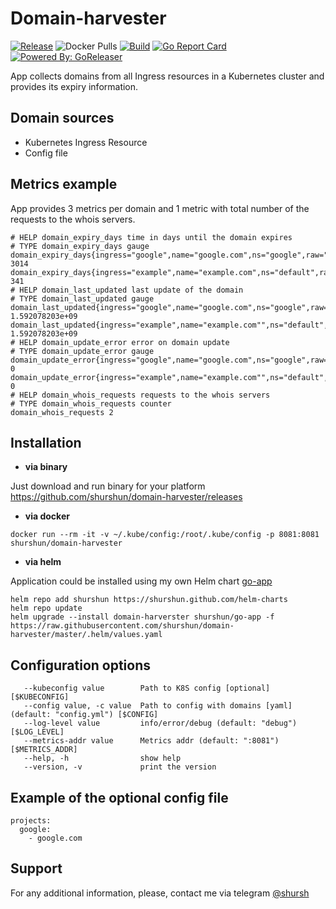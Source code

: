 # Domain-harvester

[![Release](https://img.shields.io/github/release/shurshun/domain-harvester.svg)](https://github.com/shurshun/domain-harvester/releases/latest)
![Docker Pulls](https://img.shields.io/docker/pulls/shurshun/domain-harvester)
[![Build](https://github.com/shurshun/domain-harvester/workflows/code_lint_build_repeat/badge.svg?tags)](https://github.com/shurshun/domain-harvester/actions?query=workflow%3Acode_lint_build_repeat)
[![Go Report Card](https://goreportcard.com/badge/github.com/shurshun/domain-harvester)](https://goreportcard.com/report/github.com/shurshun/domain-harvester)
[![Powered By: GoReleaser](https://img.shields.io/badge/powered%20by-goreleaser-blue.svg)](https://github.com/goreleaser)

App collects domains from all Ingress resources in a Kubernetes cluster and provides its expiry information.

## Domain sources

* Kubernetes Ingress Resource
* Config file

## Metrics example
App provides 3 metrics per domain and 1 metric with total number of the requests to the whois servers.

```
# HELP domain_expiry_days time in days until the domain expires
# TYPE domain_expiry_days gauge
domain_expiry_days{ingress="google",name="google.com",ns="google",raw="google.com",source="config"} 3014
domain_expiry_days{ingress="example",name="example.com",ns="default",raw="test.example.com",source="k8s"} 341
# HELP domain_last_updated last update of the domain
# TYPE domain_last_updated gauge
domain_last_updated{ingress="google",name="google.com",ns="google",raw="google.com",source="config"} 1.592078203e+09
domain_last_updated{ingress="example",name="example.com"",ns="default",raw="test.example.com",source="k8s"} 1.592078203e+09
# HELP domain_update_error error on domain update
# TYPE domain_update_error gauge
domain_update_error{ingress="google",name="google.com",ns="google",raw="google.com",source="config"} 0
domain_update_error{ingress="example",name="example.com"",ns="default",raw="test.example.com",source="k8s"} 0
# HELP domain_whois_requests requests to the whois servers
# TYPE domain_whois_requests counter
domain_whois_requests 2
```

## Installation

* **via binary**

Just download and run binary for your platform https://github.com/shurshun/domain-harvester/releases

* **via docker**

```
docker run --rm -it -v ~/.kube/config:/root/.kube/config -p 8081:8081 shurshun/domain-harvester
```

* **via helm**

Application could be installed using my own Helm chart [go-app](https://github.com/shurshun/go-app-chart)

```
helm repo add shurshun https://shurshun.github.com/helm-charts
helm repo update
helm upgrade --install domain-harverster shurshun/go-app -f https://raw.githubusercontent.com/shurshun/domain-harvester/master/.helm/values.yaml
```

## Configuration options

```
   --kubeconfig value        Path to K8S config [optional] [$KUBECONFIG]
   --config value, -c value  Path to config with domains [yaml] (default: "config.yml") [$CONFIG]
   --log-level value         info/error/debug (default: "debug") [$LOG_LEVEL]
   --metrics-addr value      Metrics addr (default: ":8081") [$METRICS_ADDR]
   --help, -h                show help
   --version, -v             print the version
```

## Example of the optional config file

```
projects:
  google:
    - google.com

```

## Support

For any additional information, please, contact me via telegram [@shursh](https://t.me/shursh)

